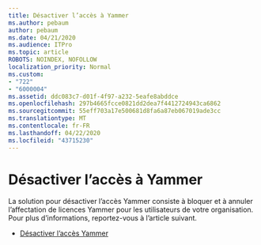 ```yaml
---
title: Désactiver l’accès à Yammer
ms.author: pebaum
author: pebaum
ms.date: 04/21/2020
ms.audience: ITPro
ms.topic: article
ROBOTS: NOINDEX, NOFOLLOW
localization_priority: Normal
ms.custom:
- "722"
- "6000004"
ms.assetid: ddc083c7-d01f-4f97-a232-5eafe8abddce
ms.openlocfilehash: 297b4665fcce0821dd2dea7f4412724943ca6862
ms.sourcegitcommit: 55eff703a17e500681d8fa6a87eb067019ade3cc
ms.translationtype: MT
ms.contentlocale: fr-FR
ms.lasthandoff: 04/22/2020
ms.locfileid: "43715230"
---
```

# <a name="disable-access-to-yammer"></a>Désactiver l’accès à Yammer

La solution pour désactiver l’accès Yammer consiste à bloquer et à annuler l’affectation de licences Yammer pour les utilisateurs de votre organisation. Pour plus d’informations, reportez-vous à l’article suivant.
  
- [Désactiver l’accès Yammer](https://docs.microsoft.com/yammer/manage-yammer-users/turn-off-user-access)
